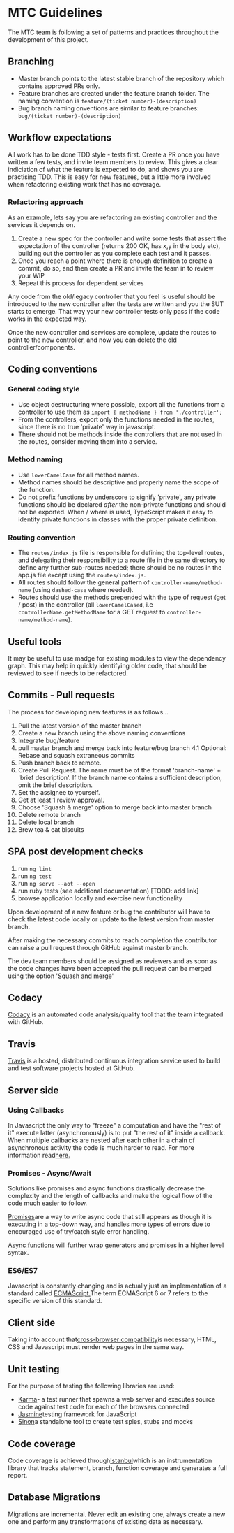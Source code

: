 # MTC Guidelines

The MTC team is following a set of patterns and practices throughout the development of this project.

## Branching
- Master branch points to the latest stable branch of the repository which contains approved PRs only.
- Feature branches are created under the feature branch folder. The naming convention is `feature/(ticket number)-(description)`
- Bug branch naming onventions are similar to feature branches: `bug/(ticket number)-(description)`

## Workflow expectations

All work has to be done TDD style - tests first.  Create a PR once you have written a few tests, and invite team members to review.  This gives a clear indiciation of what the feature is expected to do, and shows you are practising TDD.  This is easy for new features, but a little more involved when refactoring existing work that has no coverage.

### Refactoring approach

As an example, lets say you are refactoring an existing controller and the services it depends on.
1.  Create a new spec for the controller and write some tests that assert the expectation of the controller (returns 200 OK, has x,y in the body etc), building out the controller as you complete each test and it passes.
2.  Once you reach a point where there is enough definition to create a commit, do so, and then create a PR and invite the team in to review your WIP
3.  Repeat this process for dependent services

Any code from the old/legacy controller that you feel is useful should be introduced to the new controller after the tests are written and you the SUT starts to emerge.  That way your new controller tests only pass if the code works in the expected way.

Once the new controller and services are complete, update the routes to point to the new controller, and now you can delete the old controller/components.

## Coding conventions

### General coding style
- Use object destructuring where possible, export all the functions from a controller to use them as `import { methodName } from './controller';`
- From the controllers, export only the functions needed in the routes, since there is no true 'private' way in javascript.
- There should not be methods inside the controllers that are not used in the routes, consider moving them into a service.

### Method naming
- Use `lowerCamelCase` for all method names.
- Method names should be descriptive and properly name the scope of the function.
- Do not prefix functions by underscore to signify 'private', any private functions should be declared *after* the non-private functions and should not be exported. When / where is used, TypeScript makes it easy to identify private functions in classes with the proper private definition.

### Routing convention
- The `routes/index.js` file is responsible for defining the top-level routes, and delegating their responsibility to a route file in the same directory to define any further sub-routes needed; there should be no routes in the app.js file except using the `routes/index.js`.
- All routes should follow the general pattern of `controller-name/method-name` (using `dashed-case` where needed).
- Routes should use the methods prepended with the type of request (get / post) in the controller (all `lowerCamelCased`, i.e `controllerName.getMethodName` for a GET request to `controller-name/method-name`).

## Useful tools

It may be useful to use madge for existing modules to view the dependency graph. This may help in quickly identifying older code, that should be reviewed to see if needs to be refactored.

## Commits - Pull requests

The process for developing new features is as follows...

1.  Pull the latest version of the master branch
2.  Create a new branch using the above naming conventions
3.  Integrate bug/feature
4.  pull master branch and merge back into feature/bug branch
4.1 Optional: Rebase and squash extraneous commits
5.  Push branch back to remote.
5.  Create Pull Request.  The name must be of the format 'branch-name' + 'brief description'.  If the branch name contains a sufficient description, omit the brief description.
6.  Set the assignee to yourself.
7.  Get at least 1 review approval.
8.  Choose 'Squash & merge' option to merge back into master branch
9.  Delete remote branch
10.  Delete local branch
11. Brew tea & eat biscuits

## SPA post development checks
1.  run `ng lint`
2.  run `ng test`
3.  run `ng serve --aot --open`
4.  run ruby tests (see additional documentation) [TODO: add link]
5.  browse application locally and exercise new functionality

Upon development of a new feature or bug the contributor will have to check the latest code locally or update to the latest version from master branch.

After making the necessary commits to reach completion the contributor can raise a pull request through GitHub against master branch.

The dev team members should be assigned as reviewers and as soon as the code changes have been accepted the pull request can be merged using the option 'Squash and merge'

## Codacy
[Codacy](https://www.codacy.com/) is an automated code analysis/quality tool that the team integrated with GitHub.

## Travis
[Travis](https://travis-ci.org/) is a hosted, distributed continuous integration service used to build and test software projects hosted at GitHub.

## Server side
### Using Callbacks
In Javascript the only way to "freeze" a computation and have the "rest of it" execute latter (asynchronously) is to put "the rest of it" inside a callback.
When multiple callbacks are nested after each other in a chain of asynchronous activity the code is much harder to read. For more information read[here.](http://callbackhell.com/)

### Promises - Async/Await
Solutions like promises and async functions drastically decrease the complexity and the length of callbacks and make the logical flow of the code much easier to follow.

[Promises](https://developer.mozilla.org/en/docs/Web/JavaScript/Reference/Global_Objects/Promise)are a way to write async code that still appears as though it is executing in a top-down way, and handles more types of errors due to encouraged use of try/catch style error handling.

[Async functions](https://developer.mozilla.org/en-US/docs/Web/JavaScript/Reference/Statements/async_function) will further wrap generators and promises in a higher level syntax.

### ES6/ES7

Javascript is constantly changing and is actually just an implementation of a standard called [ECMAScript.](http://www.ecma-international.org)The term ECMAScript 6 or 7 refers to the specific version of this standard.

## Client side
Taking into account that[cross-browser compatibility](https://www.gov.uk/service-manual/technology/designing-for-different-browsers-and-devices)is necessary, HTML, CSS and Javascript must render web pages in the same way.

## Unit testing

For the purpose of testing the following libraries are used:

- [Karma](https://karma-runner.github.io)- a test runner that spawns a web server and executes source code against test code for each of the browsers connected
- [Jasmine](https://jasmine.github.io)testing framework for JavaScript
- [Sinon](http://sinonjs.org/)a standalone tool to create test spies, stubs and mocks


## Code coverage

Code coverage is achieved through[Istanbul](https://istanbul.js.org/)which is an instrumentation library that tracks statement, branch, function coverage and generates a full report.

## Database Migrations

Migrations are incremental.  Never edit an existing one, always create a new one and perform any transformations of existing data as necessary.
